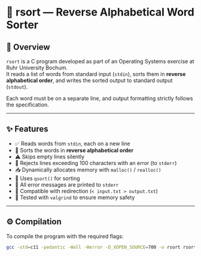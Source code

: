 # 🧮 rsort — Reverse Alphabetical Word Sorter

## 📌 Overview

`rsort` is a C program developed as part of an Operating Systems exercise at Ruhr University Bochum.  
It reads a list of words from standard input (`stdin`), sorts them in **reverse alphabetical order**, and writes the sorted output to standard output (`stdout`).

Each word must be on a separate line, and output formatting strictly follows the specification.

---

## ✨ Features

- ✅ Reads words from `stdin`, each on a new line
- 🔄 Sorts the words in **reverse alphabetical order**
- ⚠️ Skips empty lines silently
- 🚫 Rejects lines exceeding 100 characters with an error (to `stderr`)
- 📥 Dynamically allocates memory with `malloc()` / `realloc()`
- 🧠 Uses `qsort()` for sorting
- 📛 All error messages are printed to `stderr`
- 🧪 Compatible with redirection (`< input.txt > output.txt`)
- 🧼 Tested with `valgrind` to ensure memory safety

---

## ⚙️ Compilation

To compile the program with the required flags:
```bash
gcc -std=c11 -pedantic -Wall -Werror -D_XOPEN_SOURCE=700 -o rsort rsort.c
